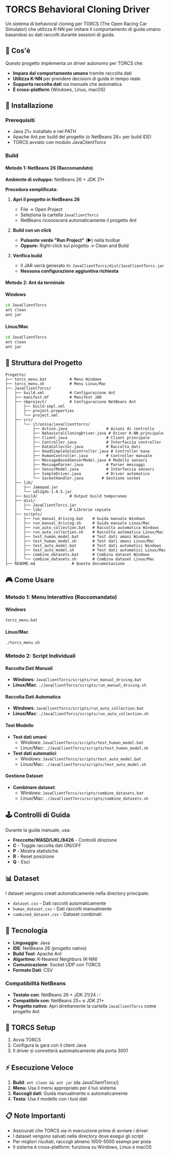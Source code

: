 # TORCS Behavioral Cloning Driver

Un sistema di behavioral cloning per TORCS (The Open Racing Car Simulator) che utilizza K-NN per imitare il comportamento di guida umano basandosi su dati raccolti durante sessioni di guida.

## 🎯 Cos'è

Questo progetto implementa un driver autonomo per TORCS che:
- **Impara dal comportamento umano** tramite raccolta dati
- **Utilizza K-NN** per prendere decisioni di guida in tempo reale
- **Supporta raccolta dati** sia manuale che automatica
- **È cross-platform** (Windows, Linux, macOS)

## 🚀 Installazione

### Prerequisiti
- Java 21+ installato e nel PATH
- Apache Ant per build del progetto (o NetBeans 26+ per build IDE)
- TORCS avviato con modulo JavaClientTorcs

### Build

#### Metodo 1: NetBeans 26 (Raccomandato)
**Ambiente di sviluppo:** NetBeans 26 + JDK 21+

**Procedura semplificata:**
1. **Apri il progetto in NetBeans 26**
   - File → Open Project
   - Seleziona la cartella `JavaClientTorcs`
   - NetBeans riconoscerà automaticamente il progetto Ant

2. **Build con un click**
   - **Pulsante verde "Run Project"** (▶️) nella toolbar
   - **Oppure:** Right-click sul progetto → Clean and Build

3. **Verifica build**
   - Il JAR verrà generato in: `JavaClientTorcs/dist/JavaClientTorcs.jar`
   - **Nessuna configurazione aggiuntiva richiesta**

#### Metodo 2: Ant da terminale

#### Windows
```cmd
cd JavaClientTorcs
ant clean
ant jar
```

#### Linux/Mac
```bash
cd JavaClientTorcs
ant clean
ant jar
```

## 📁 Struttura del Progetto

```
Progetto/
├── torcs_menu.bat          # Menu Windows
├── torcs_menu.sh           # Menu Linux/Mac
├── JavaClientTorcs/
│   ├── build.xml           # Configurazione Ant
│   ├── manifest.mf         # Manifest JAR
│   ├── nbproject/          # Configurazione NetBeans Ant
│   │   ├── build-impl.xml
│   │   ├── project.properties
│   │   └── project.xml
│   ├── src/
│   │   └── it/unisa/javaclienttorcs/
│   │       ├── Action.java                 # Azioni di controllo
│   │       ├── BehavioralCloningDriver.java # Driver K-NN principale
│   │       ├── Client.java                 # Client principale
│   │       ├── Controller.java             # Interfaccia controller
│   │       ├── DataCollector.java          # Raccolta dati
│   │       ├── DeadSimpleSoloController.java # Controller base
│   │       ├── HumanController.java        # Controller manuale
│   │       ├── MessageBasedSensorModel.java # Modello sensori
│   │       ├── MessageParser.java          # Parser messaggi
│   │       ├── SensorModel.java            # Interfaccia sensori
│   │       ├── SimpleDriver.java           # Driver automatico
│   │       └── SocketHandler.java        # Gestione socket
│   ├── lib/
│   │   ├── Jamepad.jar
│   │   └── sdl2gdx-1.0.5.jar
│   ├── build/              # Output build temporaneo
│   ├── dist/
│   │   ├── JavaClientTorcs.jar
│   │   └── lib/            # Librerie copiate
│   ├── scripts/
│   │   ├── run_manual_driving.bat    # Guida manuale Windows
│   │   ├── run_manual_driving.sh     # Guida manuale Linux/Mac
│   │   ├── run_auto_collection.bat   # Raccolta automatica Windows
│   │   ├── run_auto_collection.sh    # Raccolta automatica Linux/Mac
│   │   ├── test_human_model.bat      # Test dati umani Windows
│   │   ├── test_human_model.sh       # Test dati umani Linux/Mac
│   │   ├── test_auto_model.bat       # Test dati automatici Windows
│   │   ├── test_auto_model.sh        # Test dati automatici Linux/Mac
│   │   ├── combine_datasets.bat      # Combina dataset Windows
│   │   └── combine_datasets.sh       # Combina dataset Linux/Mac
├── README.md                # Questa documentazione
```

## 🎮 Come Usare

### Metodo 1: Menu Interattivo (Raccomandato)

#### Windows
```cmd
torcs_menu.bat
```

#### Linux/Mac
```bash
./torcs_menu.sh
```

### Metodo 2: Script Individuali

#### Raccolta Dati Manuali
- **Windows**: `JavaClientTorcs/scripts/run_manual_driving.bat`
- **Linux/Mac**: `./JavaClientTorcs/scripts/run_manual_driving.sh`

#### Raccolta Dati Automatica
- **Windows**: `JavaClientTorcs/scripts/run_auto_collection.bat`
- **Linux/Mac**: `./JavaClientTorcs/scripts/run_auto_collection.sh`

#### Test Modello
- **Test dati umani**: 
  - Windows: `JavaClientTorcs/scripts/test_human_model.bat`
  - Linux/Mac: `./JavaClientTorcs/scripts/test_human_model.sh`
- **Test dati automatici**:
  - Windows: `JavaClientTorcs/scripts/test_auto_model.bat`
  - Linux/Mac: `./JavaClientTorcs/scripts/test_auto_model.sh`

#### Gestione Dataset
- **Combinare dataset**:
  - Windows: `JavaClientTorcs/scripts/combine_datasets.bat`
  - Linux/Mac: `./JavaClientTorcs/scripts/combine_datasets.sh`

## 🕹️ Controlli di Guida

Durante la guida manuale, usa:
- **Freccette/WASD/IJKL/8426** - Controlli direzione
- **C** - Toggle raccolta dati ON/OFF
- **P** - Mostra statistiche
- **R** - Reset posizione
- **Q** - Esci

## 📊 Dataset

I dataset vengono creati automaticamente nella directory principale:
- `dataset.csv` - Dati raccolti automaticamente
- `human_dataset.csv` - Dati raccolti manualmente
- `combined_dataset.csv` - Dataset combinati

## 🔧 Tecnologia

- **Linguaggio**: Java
- **IDE**: NetBeans 26 (progetto nativo)
- **Build Tool**: Apache Ant
- **Algoritmo**: K-Nearest Neighbors (K-NN)
- **Comunicazione**: Socket UDP con TORCS
- **Formato Dati**: CSV

### Compatibilità NetBeans
- **Testato con**: NetBeans 26 + JDK 21/24 ✅
- **Compatibile con**: NetBeans 25+ e JDK 21+
- **Progetto nativo**: Apri direttamente la cartella `JavaClientTorcs` come progetto Ant

## 🚗 TORCS Setup

1. Avvia TORCS
2. Configura la gara con il client Java
3. Il driver si connetterà automaticamente alla porta 3001

## ⚡ Esecuzione Veloce

1. **Build**: `ant clean && ant jar` (da JavaClientTorcs/)
2. **Menu**: Usa il menu appropriato per il tuo sistema
3. **Raccogli dati**: Guida manualmente o automaticamente
4. **Testa**: Usa il modello con i tuoi dati

## 📋 Note Importanti

- Assicurati che TORCS sia in esecuzione prima di avviare i driver
- I dataset vengono salvati nella directory dove esegui gli script
- Per migliori risultati, raccogli almeno 1000-5000 esempi per pista
- Il sistema è cross-platform: funziona su Windows, Linux e macOS